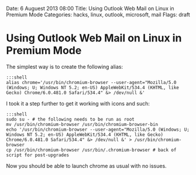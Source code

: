 Date: 6 Auguest 2013 08:00 
Title: Using Outlook Web Mail on Linux in Premium Mode 
Categories: hacks, linux, outlook, microsoft, mail
Flags: draft

# Using Outlook Web Mail on Linux in Premium Mode 

The simplest way is to create the following alias:

    :::shell
    alias chrome='/usr/bin/chromium-browser --user-agent="Mozilla/5.0 (Windows; U; Windows NT 5.2; en-US) AppleWebKit/534.4 (KHTML, like Gecko) Chrome/6.0.481.0 Safari/534.4" &> /dev/null &'

I took it a step further to get it working with icons and such:

    :::shell
    sudo su - # the following needs to be run as root
    mv /usr/bin/chromium-browser /usr/bin/chromium-browser-bin
    echo '/usr/bin/chromium-browser --user-agent="Mozilla/5.0 (Windows; U; Windows NT 5.2; en-US) AppleWebKit/534.4 (KHTML, like Gecko) Chrome/6.0.481.0 Safari/534.4" &> /dev/null &' > /usr/bin/chromium-browser
    cp /usr/bin/chromium-browser /usr/bin/.chromium-browser # back of script for post-upgrades

Now you should be able to launch chrome as usual with no issues.
